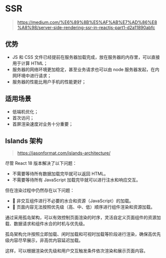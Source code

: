 # SSR

> https://medium.com/%E6%89%8B%E5%AF%AB%E7%AD%86%E8%A8%98/server-side-rendering-ssr-in-reactjs-part1-d2a11890abfc

## 优势

- JS 和 CSS 文件已经提前在服务器加载完成，放在服务器的内存里，可以直接用于计算 HTML；
- 服务器的网络环境更加稳定，甚至业务请求也可以由 node 服务器发起，在内网环境中进行请求；
- 服务器的性能比用户手机的性能更好；

## 适用场景

- 低端机优化；
- 首次访问；
- 首屏渲染速度对业务十分重要；

## Islands 架构

> https://jasonformat.com/islands-architecture/

尽管 React 18 版本解决了以下问题：

- 不需要等待所有数据加载完毕就可以返回 HTML。
- 不需要等待所有 JavaScript 加载完毕就可以进行注水和响应交互。

但在渲染过程中仍然存在以下问题：

- 🪫 非交互组件进行不必要的水合和资源（JavaScript）的加载。
- 🪫 页面内容无法按照优先级（高、中、低）顺序进行组件渲染和资源加载。

通过采用孤岛架构，可以有效控制页面渲染的时序，灵活自定义页面组件的资源加载、数据请求和组件水合的时机与优先级。

孤岛架构允许按照立即加载、闲时加载和可视时加载等阶段进行渲染，确保高优先级内容尽早展示，非高优内容延迟加载。

这样，可以根据渲染优先级和用户交互触发条件依次渲染和展示页面内容。
